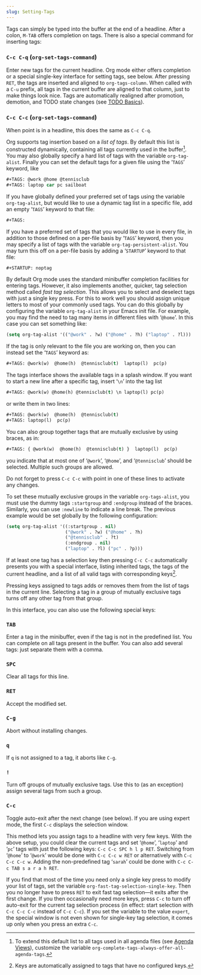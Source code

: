 ```yaml
---
slug: Setting-Tags
---
```


Tags can simply be typed into the buffer at the end of a headline. After a colon, `M-TAB` offers completion on tags. There is also a special command for inserting tags:

### `C-c C-q` (`org-set-tags-command`)

Enter new tags for the current headline. Org mode either offers completion or a special single-key interface for setting tags, see below. After pressing `RET`, the tags are inserted and aligned to `org-tags-column`. When called with a `C-u` prefix, all tags in the current buffer are aligned to that column, just to make things look nice. Tags are automatically realigned after promotion, demotion, and TODO state changes (see [TODO Basics](TODO-Basics)).

### `C-c C-c` (`org-set-tags-command`)

When point is in a headline, this does the same as `C-c C-q`.

Org supports tag insertion based on a *list of tags*. By default this list is constructed dynamically, containing all tags currently used in the buffer[^1]. You may also globally specify a hard list of tags with the variable `org-tag-alist`. Finally you can set the default tags for a given file using the ‘`TAGS`’ keyword, like

```lisp
#+TAGS: @work @home @tennisclub
#+TAGS: laptop car pc sailboat
```

If you have globally defined your preferred set of tags using the variable `org-tag-alist`, but would like to use a dynamic tag list in a specific file, add an empty ‘`TAGS`’ keyword to that file:

```lisp
#+TAGS:
```

If you have a preferred set of tags that you would like to use in every file, in addition to those defined on a per-file basis by ‘`TAGS`’ keyword, then you may specify a list of tags with the variable `org-tag-persistent-alist`. You may turn this off on a per-file basis by adding a ‘`STARTUP`’ keyword to that file:

```lisp
#+STARTUP: noptag
```

By default Org mode uses the standard minibuffer completion facilities for entering tags. However, it also implements another, quicker, tag selection method called *fast tag selection*. This allows you to select and deselect tags with just a single key press. For this to work well you should assign unique letters to most of your commonly used tags. You can do this globally by configuring the variable `org-tag-alist` in your Emacs init file. For example, you may find the need to tag many items in different files with ‘`@home`’. In this case you can set something like:

```lisp
(setq org-tag-alist '(("@work" . ?w) ("@home" . ?h) ("laptop" . ?l)))
```

If the tag is only relevant to the file you are working on, then you can instead set the ‘`TAGS`’ keyword as:

```lisp
#+TAGS: @work(w)  @home(h)  @tennisclub(t)  laptop(l)  pc(p)
```

The tags interface shows the available tags in a splash window. If you want to start a new line after a specific tag, insert ‘`\n`’ into the tag list

```lisp
#+TAGS: @work(w) @home(h) @tennisclub(t) \n laptop(l) pc(p)
```

or write them in two lines:

```lisp
#+TAGS: @work(w)  @home(h)  @tennisclub(t)
#+TAGS: laptop(l)  pc(p)
```

You can also group together tags that are mutually exclusive by using braces, as in:

```lisp
#+TAGS: { @work(w)  @home(h)  @tennisclub(t) }  laptop(l)  pc(p)
```

you indicate that at most one of ‘`@work`’, ‘`@home`’, and ‘`@tennisclub`’ should be selected. Multiple such groups are allowed.

Do not forget to press `C-c C-c` with point in one of these lines to activate any changes.

To set these mutually exclusive groups in the variable `org-tags-alist`, you must use the dummy tags `:startgroup` and `:endgroup` instead of the braces. Similarly, you can use `:newline` to indicate a line break. The previous example would be set globally by the following configuration:

```lisp
(setq org-tag-alist '((:startgroup . nil)
                      ("@work" . ?w) ("@home" . ?h)
                      ("@tennisclub" . ?t)
                      (:endgroup . nil)
                      ("laptop" . ?l) ("pc" . ?p)))
```

If at least one tag has a selection key then pressing `C-c C-c` automatically presents you with a special interface, listing inherited tags, the tags of the current headline, and a list of all valid tags with corresponding keys[^2].

Pressing keys assigned to tags adds or removes them from the list of tags in the current line. Selecting a tag in a group of mutually exclusive tags turns off any other tag from that group.

In this interface, you can also use the following special keys:

### `TAB`

Enter a tag in the minibuffer, even if the tag is not in the predefined list. You can complete on all tags present in the buffer. You can also add several tags: just separate them with a comma.

### `SPC`

Clear all tags for this line.

### `RET`

Accept the modified set.

### `C-g`

Abort without installing changes.

### `q`

If `q` is not assigned to a tag, it aborts like `C-g`.

### `!`

Turn off groups of mutually exclusive tags. Use this to (as an exception) assign several tags from such a group.

### `C-c`

Toggle auto-exit after the next change (see below). If you are using expert mode, the first `C-c` displays the selection window.

This method lets you assign tags to a headline with very few keys. With the above setup, you could clear the current tags and set ‘`@home`’, ‘`laptop`’ and ‘`pc`’ tags with just the following keys: `C-c C-c SPC h l p RET`. Switching from ‘`@home`’ to ‘`@work`’ would be done with `C-c C-c w RET` or alternatively with `C-c C-c C-c w`. Adding the non-predefined tag ‘`sarah`’ could be done with `C-c C-c TAB s a r a h RET`.

If you find that most of the time you need only a single key press to modify your list of tags, set the variable `org-fast-tag-selection-single-key`. Then you no longer have to press `RET` to exit fast tag selection—it exits after the first change. If you then occasionally need more keys, press `C-c` to turn off auto-exit for the current tag selection process (in effect: start selection with `C-c C-c C-c` instead of `C-c C-c`). If you set the variable to the value `expert`, the special window is not even shown for single-key tag selection, it comes up only when you press an extra `C-c`.

[^1]: To extend this default list to all tags used in all agenda files (see [Agenda Views](Agenda-Views)), customize the variable `org-complete-tags-always-offer-all-agenda-tags`.

[^2]: Keys are automatically assigned to tags that have no configured keys.
